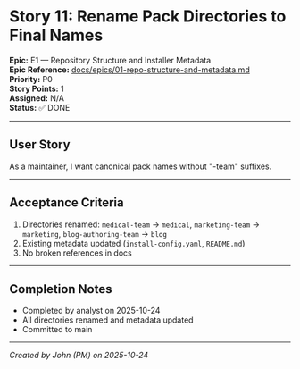 # Story 11: Rename Pack Directories to Final Names

**Epic:** E1 — Repository Structure and Installer Metadata  
**Epic Reference:** [docs/epics/01-repo-structure-and-metadata.md](../epics/01-repo-structure-and-metadata.md)  
**Priority:** P0  
**Story Points:** 1  
**Assigned:** N/A  
**Status:** ✅ DONE

---

## User Story

As a maintainer, I want canonical pack names without "-team" suffixes.

---

## Acceptance Criteria

1. Directories renamed: `medical-team` → `medical`, `marketing-team` → `marketing`, `blog-authoring-team` → `blog`
2. Existing metadata updated (`install-config.yaml`, `README.md`)
3. No broken references in docs

---

## Completion Notes

- Completed by analyst on 2025-10-24
- All directories renamed and metadata updated
- Committed to main

---

_Created by John (PM) on 2025-10-24_

